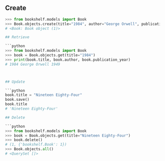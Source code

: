 ## Create

```python
>>> from bookshelf.models import Book
>>> Book.objects.create(title="1984", author="George Orwell", publication_year=1949)
# <Book: Book object (1)>

## Retrieve

```python
>>> from bookshelf.models import Book
>>> book = Book.objects.get(title="1984")
>>> print(book.title, book.author, book.publication_year)
# 1984 George Orwell 1949



## Update

```python
book.title = "Nineteen Eighty-Four"
book.save()
book.title
# 'Nineteen Eighty-Four'

## Delete

```python
>>> from bookshelf.models import Book
>>> book = Book.objects.get(title="Nineteen Eighty-Four")
>>> book.delete()
# (1, {'bookshelf.Book': 1})
>>> Book.objects.all()
# <QuerySet []>





